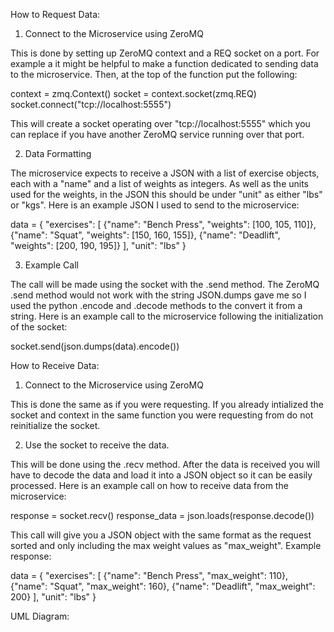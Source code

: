 How to Request Data:

1. Connect to the Microservice using ZeroMQ

This is done by setting up ZeroMQ context and a REQ socket on a port. For example a it might be helpful to make a function dedicated to sending data to the microservice.
Then, at the top of the function put the following:

context = zmq.Context()
socket = context.socket(zmq.REQ)
socket.connect("tcp://localhost:5555")

This will create a socket operating over "tcp://localhost:5555" which you can replace if you have another ZeroMQ service running over that port.

2. Data Formatting

The microservice expects to receive a JSON with a list of exercise objects, each with a "name" and a list of weights as integers. 
As well as the units used for the weights, in the JSON this should be under "unit" as either "lbs" or "kgs".
Here is an example JSON I used to send to the microservice:

data = {
        "exercises": [
            {"name": "Bench Press", "weights": [100, 105, 110]},
            {"name": "Squat", "weights": [150, 160, 155]},
            {"name": "Deadlift", "weights": [200, 190, 195]}
        ],
        "unit": "lbs"
    }

3. Example Call

The call will be made using the socket with the .send method. The ZeroMQ .send method would not work with the string JSON.dumps gave me so I used the python .encode and .decode methods to the convert it from a string.
Here is an example call to the microservice following the initialization of the socket: 

socket.send(json.dumps(data).encode())


How to Receive Data:

1. Connect to the Microservice using ZeroMQ

This is done the same as if you were requesting. If you already intialized the socket and context in the same function you were requesting from do not reinitialize the socket.

2. Use the socket to receive the data.

This will be done using the .recv method. After the data is received you will have to decode the data and load it into a JSON object so it can be easily processed.
Here is an example call on how to receive data from the microservice:

response = socket.recv()
response_data = json.loads(response.decode())

This call will give you a JSON object with the same format as the request sorted and only including the max weight values as "max_weight".
Example response: 

data = {
        "exercises": [
            {"name": "Bench Press", "max_weight": 110},
            {"name": "Squat", "max_weight": 160},
            {"name": "Deadlift", "max_weight": 200}
        ],
        "unit": "lbs"
    }


UML Diagram:

